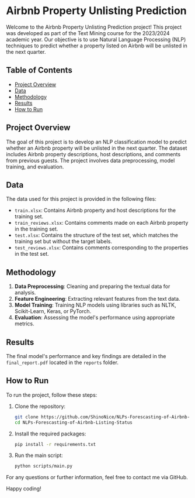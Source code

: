 # Airbnb Property Unlisting Prediction

Welcome to the Airbnb Property Unlisting Prediction project! This project was developed as part of the Text Mining course for the 2023/2024 academic year. Our objective is to use Natural Language Processing (NLP) techniques to predict whether a property listed on Airbnb will be unlisted in the next quarter.

## Table of Contents
- [Project Overview](#project-overview)
- [Data](#data)
- [Methodology](#methodology)
- [Results](#results)
- [How to Run](#how-to-run)

## Project Overview
The goal of this project is to develop an NLP classification model to predict whether an Airbnb property will be unlisted in the next quarter. The dataset includes Airbnb property descriptions, host descriptions, and comments from previous guests. The project involves data preprocessing, model training, and evaluation.

## Data
The data used for this project is provided in the following files:
- `train.xlsx`: Contains Airbnb property and host descriptions for the training set.
- `train_reviews.xlsx`: Contains comments made on each Airbnb property in the training set.
- `test.xlsx`: Contains the structure of the test set, which matches the training set but without the target labels.
- `test_reviews.xlsx`: Contains comments corresponding to the properties in the test set.

## Methodology
1. **Data Preprocessing**: Cleaning and preparing the textual data for analysis.
2. **Feature Engineering**: Extracting relevant features from the text data.
3. **Model Training**: Training NLP models using libraries such as NLTK, Scikit-Learn, Keras, or PyTorch.
4. **Evaluation**: Assessing the model's performance using appropriate metrics.

## Results
The final model's performance and key findings are detailed in the `final_report.pdf` located in the `reports` folder.

## How to Run
To run the project, follow these steps:

1. Clone the repository:
    ```bash
    git clone https://github.com/ShinoNice/NLPs-Forescasting-of-Airbnb-Listing-Status
    cd NLPs-Forescasting-of-Airbnb-Listing-Status
    ```

2. Install the required packages:
    ```bash
    pip install -r requirements.txt
    ```

3. Run the main script:
    ```bash
    python scripts/main.py
    ```

For any questions or further information, feel free to contact me via GitHub.

Happy coding!
